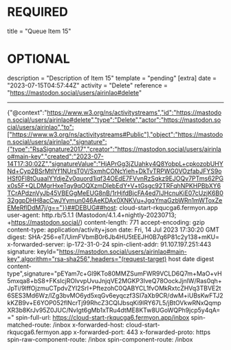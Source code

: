
# REQUIRED
title = "Queue Item 15"
# OPTIONAL
description = "Description of Item 15"
template = "pending"
[extra]
date = "2023-07-15T04:57:44Z"
activity = "Delete"
reference = "https://mastodon.social/users/airinlao#delete"

---
{"@context":"https://www.w3.org/ns/activitystreams","id":"https://mastodon.social/users/airinlao#delete","type":"Delete","actor":"https://mastodon.social/users/airinlao","to":["https://www.w3.org/ns/activitystreams#Public"],"object":"https://mastodon.social/users/airinlao","signature":{"type":"RsaSignature2017","creator":"https://mastodon.social/users/airinlao#main-key","created":"2023-07-14T17:30:02Z","signatureValue":"HjAPrGg3jZUahky4Q8YobpL+cpkozobUHYNd+Cyp2BSrMtlYf1NUrsT0V/SxmhCONcYieh+DkTvTRPWG0VOzfabJFYS9oHSf0Fl8tOuaaIYYdjeZv0quord1iqf34OEdE7FVvnRzSqkz9EJOQv7PTms62PGx0s5F+QLDMgrHxeTqy9qOQXzmDIebEdY+V+tGsgc92TRFqhNPKHPBbXY6TCrAPdznVyJb45VBEGgMeEUG8nB/1rHjfdBjcFA4ed7IJHcnuKiE07cUzjK6B032ggpDHH8acCwJYymun046AeKDAx0XNKVu+JgqYmaGzbWRn1mWToxZeEMeRflDdM7j/g=="}}##DEBUG##host: cloud-start-rkqucga6.fermyon.app
user-agent: http.rb/5.1.1 (Mastodon/4.1.4+nightly-20230713; +https://mastodon.social/)
content-length: 771
accept-encoding: gzip
content-type: application/activity+json
date: Fri, 14 Jul 2023 17:30:20 GMT
digest: SHA-256=eT/UimFVbmB0r6Jb4HU5tEEJH0B7q6P81c2y138+mKU=
x-forwarded-server: ip-172-31-0-24
spin-client-addr: 91.107.197.251:443
signature: keyId="https://mastodon.social/users/airinlao#main-key",algorithm="rsa-sha256",headers="(request-target) host date digest content-type",signature="pEYam7c+Gl9KTo80MMZSumFWR9VCLD6Q7m+MaO+vH5mxqa8+bS8+FKsIcjROlvvpUvuJnjqVE2MGKP3IveQ78OockJjnlW/Ras0qh+JpTi/9lffOjzmuCTpdvZYI2SrI+PftezohC0QABYCL1fvOMkRxtcZHVq3TBVE2t6SES3Md6Wz/lZg3bvMO6yd5xqGv6eyqczf3SI7aXb9CR/dwM+iUBsKwFTJ2kKZB9v+E6YOP052flNcrTj99RhcZ3CQIJbsqKi9lRY67L5/jBtOVkwRNxQqmpXR3b8KrJv95Z0JUC/NvIgt6gMb1xTRu4dtME8KTw8UGoWQPh9jcp5y4qA=="
spin-full-url: https://cloud-start-rkqucga6.fermyon.app/inbox
spin-matched-route: /inbox
x-forwarded-host: cloud-start-rkqucga6.fermyon.app
x-forwarded-port: 443
x-forwarded-proto: https
spin-raw-component-route: /inbox
spin-component-route: /inbox

